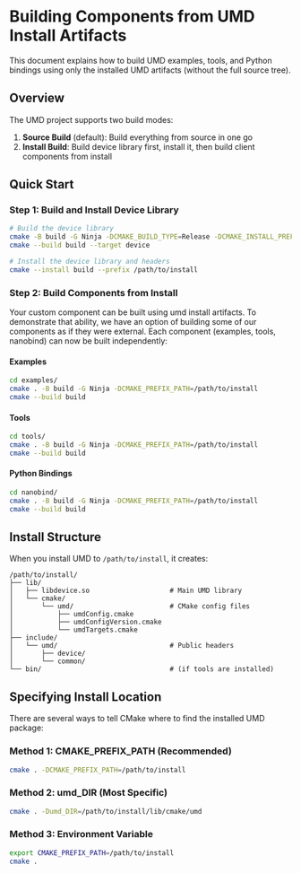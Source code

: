 # Building Components from UMD Install Artifacts

This document explains how to build UMD examples, tools, and Python bindings using only the installed UMD artifacts (without the full source tree).

## Overview

The UMD project supports two build modes:

1. **Source Build** (default): Build everything from source in one go
2. **Install Build**: Build device library first, install it, then build client components from install

## Quick Start

### Step 1: Build and Install Device Library

```bash
# Build the device library
cmake -B build -G Ninja -DCMAKE_BUILD_TYPE=Release -DCMAKE_INSTALL_PREFIX=/path/to/install
cmake --build build --target device

# Install the device library and headers
cmake --install build --prefix /path/to/install
```

### Step 2: Build Components from Install

Your custom component can be built using umd install artifacts.
To demonstrate that ability, we have an option of building some of our components as if they were external.
Each component (examples, tools, nanobind) can now be built independently:

#### Examples
```bash
cd examples/
cmake . -B build -G Ninja -DCMAKE_PREFIX_PATH=/path/to/install
cmake --build build
```

#### Tools
```bash
cd tools/
cmake . -B build -G Ninja -DCMAKE_PREFIX_PATH=/path/to/install
cmake --build build
```

#### Python Bindings
```bash
cd nanobind/
cmake . -B build -G Ninja -DCMAKE_PREFIX_PATH=/path/to/install
cmake --build build
```

## Install Structure

When you install UMD to `/path/to/install`, it creates:

```
/path/to/install/
├── lib/
│   ├── libdevice.so                    # Main UMD library
│   └── cmake/
│       └── umd/                        # CMake config files
│           ├── umdConfig.cmake
│           ├── umdConfigVersion.cmake
│           └── umdTargets.cmake
├── include/
│   └── umd/                            # Public headers
│       ├── device/
│       └── common/
└── bin/                                # (if tools are installed)
```

## Specifying Install Location

There are several ways to tell CMake where to find the installed UMD package:

### Method 1: CMAKE_PREFIX_PATH (Recommended)
```bash
cmake . -DCMAKE_PREFIX_PATH=/path/to/install
```

### Method 2: umd_DIR (Most Specific)
```bash
cmake . -Dumd_DIR=/path/to/install/lib/cmake/umd
```

### Method 3: Environment Variable
```bash
export CMAKE_PREFIX_PATH=/path/to/install
cmake .
```
